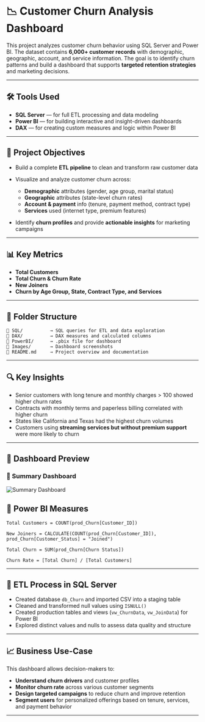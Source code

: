 # 📉 Customer Churn Analysis Dashboard

This project analyzes customer churn behavior using SQL Server and Power BI. The dataset contains **6,000+ customer records** with demographic, geographic, account, and service information. The goal is to identify churn patterns and build a dashboard that supports **targeted retention strategies** and marketing decisions.

---

## 🛠️ Tools Used

* **SQL Server** — for full ETL processing and data modeling
* **Power BI** — for building interactive and insight-driven dashboards
* **DAX** — for creating custom measures and logic within Power BI
---

## 🎯 Project Objectives

* Build a complete **ETL pipeline** to clean and transform raw customer data
* Visualize and analyze customer churn across:

  * **Demographic** attributes (gender, age group, marital status)
  * **Geographic** attributes (state-level churn rates)
  * **Account & payment** info (tenure, payment method, contract type)
  * **Services** used (internet type, premium features)
* Identify **churn profiles** and provide **actionable insights** for marketing campaigns

---

## 📊 Key Metrics

* **Total Customers**
* **Total Churn & Churn Rate**
* **New Joiners**
* **Churn by Age Group, State, Contract Type, and Services**

---

## 📁 Folder Structure

```
📂 SQL/          → SQL queries for ETL and data exploration
📂 DAX/          → DAX measures and calculated columns  
📂 PowerBI/      → .pbix file for dashboard  
📂 Images/       → Dashboard screenshots  
📄 README.md     → Project overview and documentation
```

---

## 🔍 Key Insights

* Senior customers with long tenure and monthly charges > 100 showed higher churn rates
* Contracts with monthly terms and paperless billing correlated with higher churn
* States like California and Texas had the highest churn volumes
* Customers using **streaming services but without premium support** were more likely to churn

---

## 📸 Dashboard Preview

### 🧾 Summary Dashboard

![Summary Dashboard](https://github.com/sitinursalamah/Customer-Churn-Dashboard/blob/main/Images/Summary.png)


## 🧮 Power BI Measures

```DAX
Total Customers = COUNT(prod_Churn[Customer_ID])

New Joiners = CALCULATE(COUNT(prod_Churn[Customer_ID]), prod_Churn[Customer_Status] = "Joined")

Total Churn = SUM(prod_Churn[Churn Status])

Churn Rate = [Total Churn] / [Total Customers]
```

---

## 🧱 ETL Process in SQL Server

* Created database `db_Churn` and imported CSV into a staging table
* Cleaned and transformed null values using `ISNULL()`
* Created production tables and views (`vw_ChurnData`, `vw_JoinData`) for Power BI
* Explored distinct values and nulls to assess data quality and structure

---

## 📈 Business Use-Case

This dashboard allows decision-makers to:

* **Understand churn drivers** and customer profiles
* **Monitor churn rate** across various customer segments
* **Design targeted campaigns** to reduce churn and improve retention
* **Segment users** for personalized offerings based on tenure, services, and payment behavior

---
